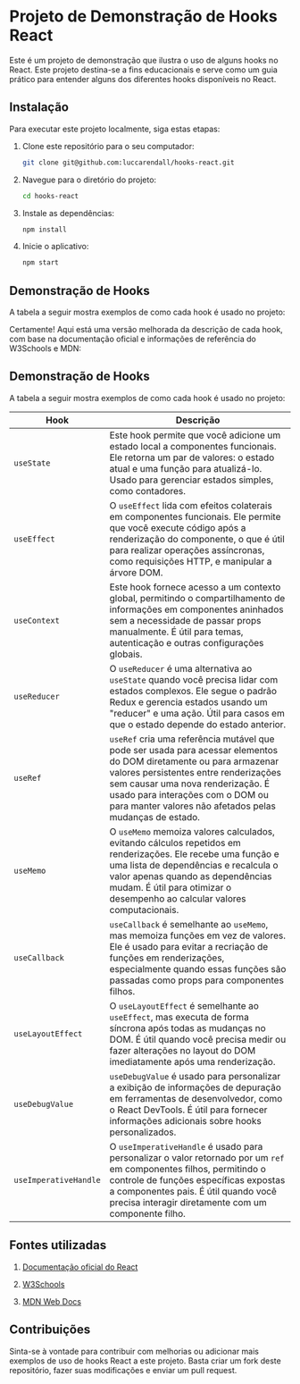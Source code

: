 

# Projeto de Demonstração de Hooks React

Este é um projeto de demonstração que ilustra o uso de alguns hooks no React. Este projeto destina-se a fins educacionais e serve como um guia prático para entender alguns dos diferentes hooks disponíveis no React.

## Instalação

Para executar este projeto localmente, siga estas etapas:

1. Clone este repositório para o seu computador:

   ```bash
   git clone git@github.com:luccarendall/hooks-react.git
   ```

2. Navegue para o diretório do projeto:

   ```bash
   cd hooks-react
   ```

3. Instale as dependências:

   ```bash
   npm install
   ```

4. Inicie o aplicativo:

   ```bash
   npm start
   ```

## Demonstração de Hooks

A tabela a seguir mostra exemplos de como cada hook é usado no projeto:

Certamente! Aqui está uma versão melhorada da descrição de cada hook, com base na documentação oficial e informações de referência do W3Schools e MDN:

## Demonstração de Hooks

A tabela a seguir mostra exemplos de como cada hook é usado no projeto:

| Hook                 | Descrição                                                                     |
|----------------------|-------------------------------------------------------------------------------|
| `useState`           | Este hook permite que você adicione um estado local a componentes funcionais. Ele retorna um par de valores: o estado atual e uma função para atualizá-lo. Usado para gerenciar estados simples, como contadores. |
| `useEffect`          | O `useEffect` lida com efeitos colaterais em componentes funcionais. Ele permite que você execute código após a renderização do componente, o que é útil para realizar operações assíncronas, como requisições HTTP, e manipular a árvore DOM. |
| `useContext`         | Este hook fornece acesso a um contexto global, permitindo o compartilhamento de informações em componentes aninhados sem a necessidade de passar props manualmente. É útil para temas, autenticação e outras configurações globais. |
| `useReducer`         | O `useReducer` é uma alternativa ao `useState` quando você precisa lidar com estados complexos. Ele segue o padrão Redux e gerencia estados usando um "reducer" e uma ação. Útil para casos em que o estado depende do estado anterior. |
| `useRef`             | `useRef` cria uma referência mutável que pode ser usada para acessar elementos do DOM diretamente ou para armazenar valores persistentes entre renderizações sem causar uma nova renderização. É usado para interações com o DOM ou para manter valores não afetados pelas mudanças de estado. |
| `useMemo`            | O `useMemo` memoiza valores calculados, evitando cálculos repetidos em renderizações. Ele recebe uma função e uma lista de dependências e recalcula o valor apenas quando as dependências mudam. É útil para otimizar o desempenho ao calcular valores computacionais. |
| `useCallback`        | `useCallback` é semelhante ao `useMemo`, mas memoiza funções em vez de valores. Ele é usado para evitar a recriação de funções em renderizações, especialmente quando essas funções são passadas como props para componentes filhos. |
| `useLayoutEffect`    | O `useLayoutEffect` é semelhante ao `useEffect`, mas executa de forma síncrona após todas as mudanças no DOM. É útil quando você precisa medir ou fazer alterações no layout do DOM imediatamente após uma renderização. |
| `useDebugValue`      | `useDebugValue` é usado para personalizar a exibição de informações de depuração em ferramentas de desenvolvedor, como o React DevTools. É útil para fornecer informações adicionais sobre hooks personalizados. |
| `useImperativeHandle`| O `useImperativeHandle` é usado para personalizar o valor retornado por um `ref` em componentes filhos, permitindo o controle de funções específicas expostas a componentes pais. É útil quando você precisa interagir diretamente com um componente filho. |

## Fontes utilizadas

1. [Documentação oficial do React](https://legacy.reactjs.org/docs/getting-started.html)

2. [W3Schools](https://www.w3schools.com/react/react_hooks.asp)

3. [MDN Web Docs](https://developer.mozilla.org/en-US/docs/Learn/Tools_and_testing/Client-side_JavaScript_frameworks/React_interactivity_events_state)


## Contribuições

Sinta-se à vontade para contribuir com melhorias ou adicionar mais exemplos de uso de hooks React a este projeto. Basta criar um fork deste repositório, fazer suas modificações e enviar um pull request.